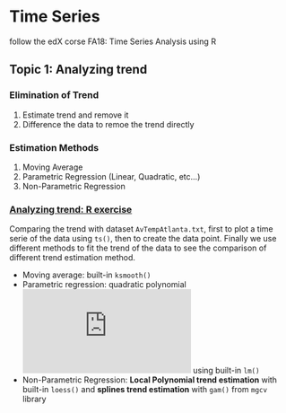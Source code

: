 # Time Series
follow the edX corse FA18: Time Series Analysis using R

## Topic 1: Analyzing trend

### Elimination of Trend
  1.	Estimate trend and remove it
  2.	Difference the data to remoe the trend directly
### Estimation Methods
  1.	Moving Average
  2.	Parametric Regression (Linear, Quadratic, etc…)
  3.	Non-Parametric Regression
### [Analyzing trend: R exercise](https://github.com/Yuhsuant1994/DataScienceTechInstitute/blob/master/TimeSeries/1.%20Analyzing%20trend.R)

Comparing the trend with dataset `AvTempAtlanta.txt`, first to plot a time serie of the data using `ts()`, then to create the data point. Finally we use different methods to fit the trend of the data to see the comparison of different trend estimation method.
  * Moving average: built-in `ksmooth()`
  * Parametric regression: quadratic polynomial ![X_1+X_2](https://latex.codecogs.com/gif.latex?x&plus;x%5E2) using built-in `lm()`
  * Non-Parametric Regression: **Local Polynomial trend estimation** with built-in `loess()` and **splines trend estimation** with `gam()` from `mgcv` library
  
